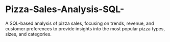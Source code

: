 # Pizza-Sales-Analysis-SQL-
A SQL-based analysis of pizza sales, focusing on trends, revenue, and customer preferences to provide insights into the most popular pizza types, sizes, and categories.
